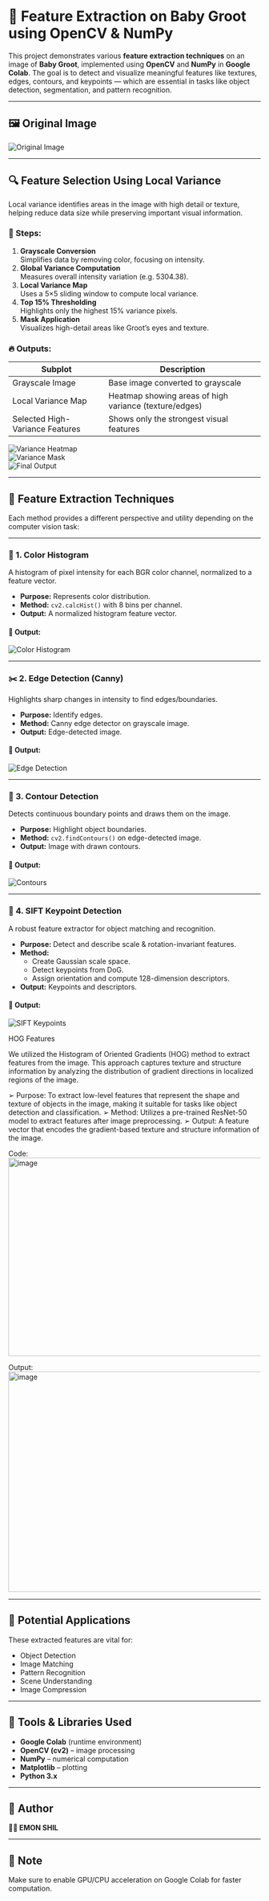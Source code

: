 # 🌱 Feature Extraction on Baby Groot using OpenCV & NumPy

This project demonstrates various **feature extraction techniques** on an image of **Baby Groot**, implemented using **OpenCV** and **NumPy** in **Google Colab**. The goal is to detect and visualize meaningful features like textures, edges, contours, and keypoints — which are essential in tasks like object detection, segmentation, and pattern recognition.

---

## 🖼️ Original Image
![Original Image](https://github.com/user-attachments/assets/ef0d782a-851b-43d8-90f1-3035296e2133)

---

## 🔍 Feature Selection Using Local Variance

Local variance identifies areas in the image with high detail or texture, helping reduce data size while preserving important visual information.

### 📌 Steps:
1. **Grayscale Conversion**  
   Simplifies data by removing color, focusing on intensity.
2. **Global Variance Computation**  
   Measures overall intensity variation (e.g. 5304.38).
3. **Local Variance Map**  
   Uses a 5×5 sliding window to compute local variance.
4. **Top 15% Thresholding**  
   Highlights only the highest 15% variance pixels.
5. **Mask Application**  
   Visualizes high-detail areas like Groot’s eyes and texture.

### 🔥 Outputs:
| Subplot                    | Description                                                                 |
|----------------------------|-----------------------------------------------------------------------------|
| Grayscale Image            | Base image converted to grayscale                                           |
| Local Variance Map         | Heatmap showing areas of high variance (texture/edges)                     |
| Selected High-Variance Features | Shows only the strongest visual features                             |

![Variance Heatmap](https://github.com/user-attachments/assets/6101c695-6144-462e-b3e7-0efb88ae6ae1)  
![Variance Mask](https://github.com/user-attachments/assets/3457facb-c0cc-42cd-8223-bd7e1daccba6)  
![Final Output](https://github.com/user-attachments/assets/f9f103c5-3cf1-4259-ad6d-d43923c9ce3f)

---

## 🧪 Feature Extraction Techniques

Each method provides a different perspective and utility depending on the computer vision task:

---

### 🎨 1. Color Histogram

A histogram of pixel intensity for each BGR color channel, normalized to a feature vector.

- **Purpose:** Represents color distribution.
- **Method:** `cv2.calcHist()` with 8 bins per channel.
- **Output:** A normalized histogram feature vector.

#### 📸 Output:
![Color Histogram](https://github.com/user-attachments/assets/22c9af39-c950-43b6-9013-be4c7cd4d626)

---

### ✂️ 2. Edge Detection (Canny)

Highlights sharp changes in intensity to find edges/boundaries.

- **Purpose:** Identify edges.
- **Method:** Canny edge detector on grayscale image.
- **Output:** Edge-detected image.

#### 📸 Output:
![Edge Detection](https://github.com/user-attachments/assets/09680ae4-03db-4e92-855a-d124048e5045)

---

### 🔲 3. Contour Detection

Detects continuous boundary points and draws them on the image.

- **Purpose:** Highlight object boundaries.
- **Method:** `cv2.findContours()` on edge-detected image.
- **Output:** Image with drawn contours.

#### 📸 Output:
![Contours](https://github.com/user-attachments/assets/a1d44287-ad4d-4ffb-bf03-9f236571640b)

---

### 📌 4. SIFT Keypoint Detection

A robust feature extractor for object matching and recognition.

- **Purpose:** Detect and describe scale & rotation-invariant features.
- **Method:** 
  - Create Gaussian scale space.
  - Detect keypoints from DoG.
  - Assign orientation and compute 128-dimension descriptors.
- **Output:** Keypoints and descriptors.

#### 📸 Output:
![SIFT Keypoints](https://github.com/user-attachments/assets/a04f8803-0d18-4d3a-a21f-840a41f26057)

HOG Features 
 
We utilized the Histogram of Oriented Gradients (HOG) method to extract features from the image. This approach captures texture and structure information by analyzing the distribution of gradient directions in localized regions of the image. 
 
➢	Purpose: To extract low-level features that represent the shape and texture of objects in the image, making it suitable for tasks like object detection and classification. 
➢	Method: Utilizes a pre-trained ResNet-50 model to extract features after image preprocessing. 
➢	Output: A feature vector that encodes the gradient-based texture and structure information of the image. 
 
Code:
<img width="975" height="395" alt="image" src="https://github.com/user-attachments/assets/27e30df9-4bd7-409d-a39d-792f845cf2ab" />

Output:
<img width="975" height="439" alt="image" src="https://github.com/user-attachments/assets/f33368c1-25e3-43d4-ad4d-8e8739009832" />


---

## 🤖 Potential Applications

These extracted features are vital for:
- Object Detection
- Image Matching
- Pattern Recognition
- Scene Understanding
- Image Compression

---

## 📂 Tools & Libraries Used
- **Google Colab** (runtime environment)
- **OpenCV (cv2)** – image processing
- **NumPy** – numerical computation
- **Matplotlib** – plotting
- **Python 3.x**

---

## 📝 Author
**👨‍💻 EMON SHIL**  

---

## 📌 Note
Make sure to enable GPU/CPU acceleration on Google Colab for faster computation.

